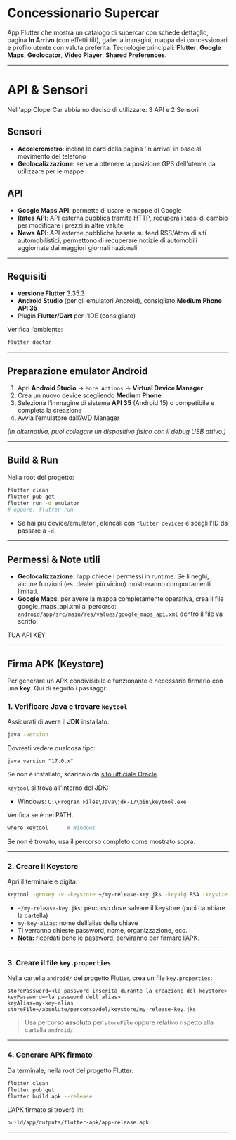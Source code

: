 # Concessionario Supercar

App Flutter che mostra un catalogo di supercar con schede dettaglio, pagina **In Arrivo** (con effetti tilt), galleria immagini, mappa dei concessionari e profilo utente con valuta preferita.
Tecnologie principali: **Flutter**, **Google Maps**, **Geolocator**, **Video Player**, **Shared Preferences**.

---

# **API & Sensori**

Nell'app CloperCar abbiamo deciso di utilizzare: 3 API e 2 Sensori

## **Sensori**

* **Accelerometro**: inclina le card della pagina 'in arrivo' in base al movimento del telefono
* **Geolocalizzazione**: serve a ottenere la posizione GPS dell'utente da utilizzare per le mappe

## **API**

* **Google Maps API**: permette di usare le mappe di Google
* **Rates API**: API esterna pubblica tramite HTTP, recupera i tassi di cambio per modificare i prezzi in altre valute
* **News API**: API esterne pubbliche basate su feed RSS/Atom di siti automobilistici, permettono di recuperare notizie di automobili aggiornate dai maggiori giornali nazionali

---

## Requisiti

* **versione Flutter** 3.35.3
* **Android Studio** (per gli emulatori Android), consigliato **Medium Phone API 35**
* Plugin **Flutter/Dart** per l’IDE (consigliato)

Verifica l’ambiente:

```bash
flutter doctor
```

---

## Preparazione emulator Android

1. Apri **Android Studio** → `More Actions` → **Virtual Device Manager**
2. Crea un nuovo device scegliendo **Medium Phone**
3. Seleziona l’immagine di sistema **API 35** (Android 15) o compatibile e completa la creazione
4. Avvia l’emulatore dall’AVD Manager

*(In alternativa, puoi collegare un dispositivo fisico con il debug USB attivo.)*

---

## Build & Run

Nella root del progetto:

```bash
flutter clean
flutter pub get
flutter run -d emulator   
# oppure: flutter run
```

* Se hai più device/emulatori, elencali con `flutter devices` e scegli l’ID da passare a `-d`.

---

## Permessi & Note utili

* **Geolocalizzazione**: l’app chiede i permessi in runtime. Se li neghi, alcune funzioni (es. dealer più vicino) mostreranno comportamenti limitati.
* **Google Maps**: per avere la mappa completamente operativa, crea il file google_maps_api.xml
al percorso: `android/app/src/main/res/values/google_maps_api.xml` 
dentro il file va scritto:

<resources>
  <string name="google_maps_api_key">TUA API KEY</string>
</resources>

---

## Firma APK (Keystore)

Per generare un APK condivisibile e funzionante è necessario firmarlo con una **key**. Qui di seguito i passaggi:

### 1. Verificare Java e trovare `keytool`

Assicurati di avere il **JDK** installato:

```bash
java -version
```

Dovresti vedere qualcosa tipo:

```
java version "17.0.x"
```

Se non è installato, scaricalo da [sito ufficiale Oracle](https://www.oracle.com/java/technologies/javase/jdk17-archive-downloads.html).

`keytool` si trova all’interno del JDK:

* Windows: `C:\Program Files\Java\jdk-17\bin\keytool.exe`

Verifica se è nel PATH:

```bash
where keytool      # Windows
```

Se non è trovato, usa il percorso completo come mostrato sopra.

---

### 2. Creare il Keystore

Apri il terminale e digita:

```bash
keytool -genkey -v -keystore ~/my-release-key.jks -keyalg RSA -keysize 2048 -validity 10000 -alias my-key-alias
```

* `~/my-release-key.jks`: percorso dove salvare il keystore (puoi cambiare la cartella)
* `my-key-alias`: nome dell’alias della chiave
* Ti verranno chieste password, nome, organizzazione, ecc.
* **Nota:** ricordati bene le password, serviranno per firmare l’APK.

---

### 3. Creare il file `key.properties`

Nella cartella `android/` del progetto Flutter, crea un file `key.properties`:

```properties
storePassword=<la password inserita durante la creazione del keystore>
keyPassword=<la password dell'alias>
keyAlias=my-key-alias
storeFile=/absolute/percorso/del/keystore/my-release-key.jks
```

> Usa percorso **assoluto** per `storeFile` oppure relativo rispetto alla cartella `android/`.

---

### 4. Generare APK firmato

Da terminale, nella root del progetto Flutter:

```bash
flutter clean
flutter pub get
flutter build apk --release
```

L’APK firmato si troverà in:

```
build/app/outputs/flutter-apk/app-release.apk
```

---
